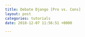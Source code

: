 ```yaml
---
title: Debate Django [Pro vs. Cons]
layout: post
categories: tutorials
date: 2018-12-07 11:56:51 +0000

---
```

